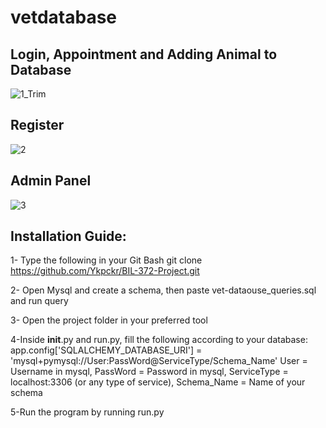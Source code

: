 # vetdatabase

## Login, Appointment and Adding Animal to Database
![1_Trim](https://user-images.githubusercontent.com/70071853/224451296-d70c2538-cff8-4366-999f-17ee7e85a1cb.gif)
## Register
![2](https://user-images.githubusercontent.com/70071853/224447272-e7b9199c-0e8c-479c-a09c-e5fecff67eed.gif)
## Admin Panel
![3](https://user-images.githubusercontent.com/70071853/224447275-5f6ac960-46ec-4006-ab0a-1edcc1e81147.gif)


## Installation Guide:
1- Type the following in your Git Bash
   git clone https://github.com/Ykpckr/BIL-372-Project.git

2- Open Mysql and create a schema, then paste vet-dataouse_queries.sql and run query

3- Open the project folder in your preferred tool

4-Inside __init__.py and run.py, fill the following according to your database:
  app.config['SQLALCHEMY_DATABASE_URI'] = 'mysql+pymysql://User:PassWord@ServiceType/Schema_Name'
  User = Username in mysql, PassWord = Password in mysql, ServiceType = localhost:3306 (or any type of service), Schema_Name = Name of your schema

5-Run the program by running run.py

